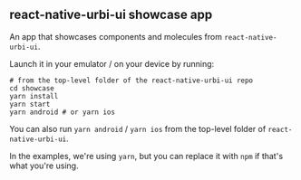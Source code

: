## react-native-urbi-ui showcase app

An app that showcases components and molecules from `react-native-urbi-ui`.

Launch it in your emulator / on your device by running:

    # from the top-level folder of the react-native-urbi-ui repo
    cd showcase
    yarn install
    yarn start
    yarn android # or yarn ios

You can also run `yarn android` / `yarn ios` from the top-level folder of `react-native-urbi-ui`.

In the examples, we're using `yarn`, but you can replace it with `npm` if that's what you're using.
